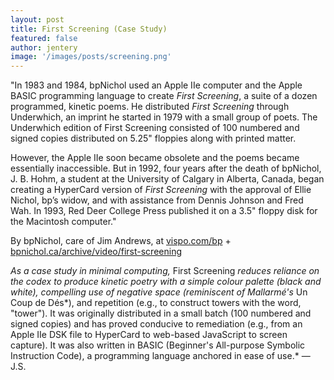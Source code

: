 ```yaml
---
layout: post
title: First Screening (Case Study)  
featured: false
author: jentery
image: '/images/posts/screening.png'
---
```


"In 1983 and 1984, bpNichol used an Apple IIe computer and the Apple BASIC programming language to create *First Screening*, a suite of a dozen programmed, kinetic poems. He distributed *First Screening* through Underwhich, an imprint he started in 1979 with a small group of poets. The Underwhich edition of First Screening consisted of 100 numbered and signed copies distributed on 5.25" floppies along with printed matter.

However, the Apple IIe soon became obsolete and the poems became essentially inaccessible. But in 1992, four years after the death of bpNichol, J. B. Hohm, a student at the University of Calgary in Alberta, Canada, began creating a HyperCard version of *First Screening* with the approval of Ellie Nichol, bp’s widow, and with assistance from Dennis Johnson and Fred Wah. In 1993, Red Deer College Press published it on a 3.5" floppy disk for the Macintosh computer." 

By bpNichol, care of Jim Andrews, at [vispo.com/bp](http://www.vispo.com/bp/) + [bpnichol.ca/archive/video/first-screening](http://www.bpnichol.ca/archive/video/first-screening)

*As a case study in minimal computing,* First Screening *reduces reliance on the codex to produce kinetic poetry with a simple colour palette (black and white), compelling use of negative space (reminiscent of Mallarmé's* Un Coup de Dés*), and repetition (e.g., to construct towers with the word, "tower"). It was originally distributed in a small batch (100 numbered and signed copies) and has proved conducive to remediation (e.g., from an Apple IIe DSK file to HyperCard to web-based JavaScript to screen capture). It was also written in BASIC (Beginner's All-purpose Symbolic Instruction Code), a programming language anchored in ease of use.* —J.S.

